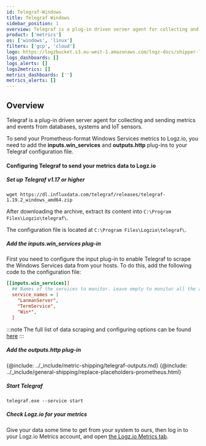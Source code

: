 ```yaml
---
id: Telegraf-Windows
title: Telegraf Windows
sidebar_position: 1
overview: Telegraf is a plug-in driven server agent for collecting and sending metrics and events from databases, systems and IoT sensors.
product: ['metrics']
os: ['windows', 'linux']
filters: ['gcp', 'cloud']
logo: https://logzbucket.s3.eu-west-1.amazonaws.com/logz-docs/shipper-logos/aiven-logo.png
logs_dashboards: []
logs_alerts: []
logs2metrics: []
metrics_dashboards: ['']
metrics_alerts: []
---
```



## Overview

Telegraf is a plug-in driven server agent for collecting and sending metrics and events from databases, systems and IoT sensors.

To send your Prometheus-format Windows Services metrics to Logz.io, you need to add the **inputs.win_services** and **outputs.http** plug-ins to your Telegraf configuration file.

#### Configuring Telegraf to send your metrics data to Logz.io

 

##### Set up Telegraf v1.17 or higher

```shell
wget https://dl.influxdata.com/telegraf/releases/telegraf-1.19.2_windows_amd64.zip
```

After downloading the archive, extract its content into `C:\Program Files\Logzio\telegraf\`.

The configuration file is located at `C:\Program Files\Logzio\telegraf\`.
  
##### Add the inputs.win_services plug-in

First you need to configure the input plug-in to enable Telegraf to scrape the Windows Services data from your hosts. To do this, add the following code to the configuration file:

``` ini
[[inputs.win_services]]
  ## Names of the services to monitor. Leave empty to monitor all the available services on the host. Globs accepted.
  service_names = [
    "LanmanServer",
    "TermService",
    "Win*",
  ]
```

:::note
The full list of data scraping and configuring options can be found [here](https://github.com/influxdata/telegraf/blob/release-1.18/plugins/inputs/win_services/README.md)
:::
 

##### Add the outputs.http plug-in
  
{@include: ../_include/metric-shipping/telegraf-outputs.md}
{@include: ../_include/general-shipping/replace-placeholders-prometheus.html}
  
##### Start Telegraf

```shell
telegraf.exe --service start
```

##### Check Logz.io for your metrics

Give your data some time to get from your system to ours, then log in to your Logz.io Metrics account, and open [the Logz.io Metrics tab](https://app.logz.io/#/dashboard/metrics/).


 
